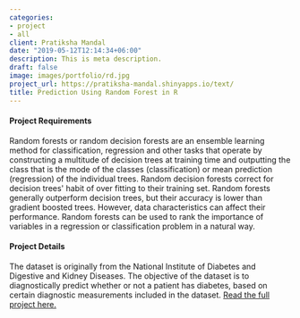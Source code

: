 ```yaml
---
categories:
- project
- all
client: Pratiksha Mandal
date: "2019-05-12T12:14:34+06:00"
description: This is meta description.
draft: false
image: images/portfolio/rd.jpg
project_url: https://pratiksha-mandal.shinyapps.io/text/
title: Prediction Using Random Forest in R
---
```


#### Project Requirements 

Random forests or random decision forests are an ensemble learning method for classification, regression and other tasks that operate by constructing a multitude of decision trees at training time and outputting the class that is the mode of the classes (classification) or mean prediction (regression) of the individual trees. 
Random decision forests correct for decision trees' habit of over fitting to their training set. 
Random forests generally outperform decision trees, but their accuracy is lower than gradient boosted trees. 
However, data characteristics can affect their performance.
Random forests can be used to rank the importance of variables in a regression or classification problem in a natural way.


#### Project Details

The dataset is originally from the National Institute of Diabetes and Digestive and Kidney Diseases. 
The objective of the dataset is to diagnostically predict whether or not a patient has diabetes, based on certain diagnostic measurements included in the dataset.
[Read the full project here.]( https://pratiksha-mandal.shinyapps.io/text/)

